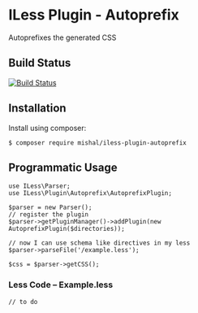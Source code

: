 # ILess Plugin - Autoprefix

Autoprefixes the generated CSS

## Build Status

[![Build Status](https://travis-ci.org/mishal/iless-plugin-autoprefix.svg)](https://travis-ci.org/mishal/iless-plugin-autoprefix)

## Installation

Install using composer:

    $ composer require mishal/iless-plugin-autoprefix

## Programmatic Usage

    use ILess\Parser;
    use ILess\Plugin\Autoprefix\AutoprefixPlugin;

    $parser = new Parser();
    // register the plugin
    $parser->getPluginManager()->addPlugin(new AutoprefixPlugin($directories));

    // now I can use schema like directives in my less
    $parser->parseFile('/example.less');

    $css = $parser->getCSS();

### Less Code – Example.less

    // to do
